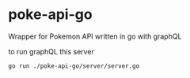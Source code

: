 # poke-api-go
Wrapper for Pokemon API written in go with graphQL

to run graphQL this server

```bash
go run ./poke-api-go/server/server.go
```
